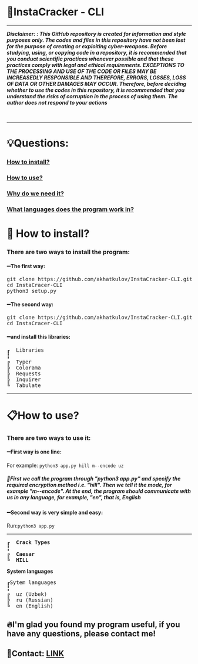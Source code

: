 <b style="text-align: center;"> <h1> 💎InstaCracker - CLI </h1> </b>
<hr>
<i><b>Disclaimer: : This GitHub repository is created for information and style purposes only. The codes and files in this repository have not been lost for the purpose of creating or exploiting cyber-weapons. Before studying, using, or copying code in a repository, it is recommended that you conduct scientific practices whenever possible and that these practices comply with legal and ethical requirements. EXCEPTIONS TO THE PROCESSING AND USE OF THE CODE OR FILES MAY BE INCREASEDLY RESPONSIBLE AND THEREFORE, ERRORS, LOSSES, LOSS OF DATA OR OTHER DAMAGES MAY OCCUR. Therefore, before deciding whether to use the codes in this repository, it is recommended that you understand the risks of corruption in the process of using them.
The author does not respond to your actions</b></i></i> <br>
<p></p> <br>
<hr>
<h1>💡Questions:</h1>
<h3><a href="https://github.com/akhatkulov/UzChipher-CLI#install">How to install?</a></h3>
<h3><a href="https://github.com/akhatkulov/UzChipher-CLI#use">How to use?</a></h3>
<h3><a href="https://github.com/akhatkulov/UzChipher-CLI#cipher_types">Why do we need it?</a></h3>
<h3><a href="https://github.com/akhatkulov/UzChipher-CLI#lang">What languages ​​does the program work in?</a></h3>

<h1 id="install">📁	How to install?</h1>
<h3>There are two ways to install the program:</h3>
<h4>➖The first way: </h4> 
<pre>
git clone https://github.com/akhatkulov/InstaCracker-CLI.git
cd InstaCracer-CLI
python3 setup.py
</pre>
<h4>➖The second way:</h4>
<pre>
git clone https://github.com/akhatkulov/InstaCracker-CLI.git
cd InstaCracer-CLI
</pre>
<h4>➖and install this libraries:</h4>
<pre>
┎  Libraries
╏
╔  Typer
╠  Colorama
╠  Requests
╠  Inquirer
╚  Tabulate
</pre>
<hr>
<h1 id="use"> 📋How to use? </h1>
<h3>There are two ways to use it:</h3>
<h4>➖First way is one line:</h4>
For example: <code>python3 app.py hill m--encode uz</code>
<h5 id="lang">📌First we call the program through "python3 app.py" and specify the required encryption method i.e. "hill". Then we tell it the mode, for example "m--encode". At the end, the program should communicate with us in any language, for example, "en", that is, English</h5>

<h4>➖Second way is very simple and easy:</h4>
Run:<code>python3 app.py</code>
<hr>

<b id="crack_types">
<pre>
┎  Crack Types 
╏
╔  Caesar
╚  HILL
</pre>
</b>
<b id="lang"> System languages</b>
<pre>
┎Sytem languages
╏
╔  uz (Uzbek)
╠  ru (Russian)
╚  en (English)
</pre>
<h2>🔥I'm glad you found my program useful, if you have any questions, please contact me!</h2>
<h2>📩Contact: <a href="https://t.me/akhatkulov">LINK</a></h2>
<br> <br>
